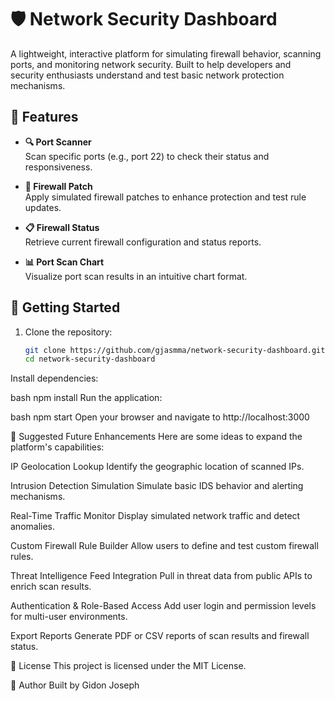 # 🛡️ Network Security Dashboard

A lightweight, interactive platform for simulating firewall behavior, scanning ports, and monitoring network security. Built to help developers and security enthusiasts understand and test basic network protection mechanisms.

## 🔧 Features

- **🔍 Port Scanner**  
  Scan specific ports (e.g., port 22) to check their status and responsiveness.

- **🧰 Firewall Patch**  
  Apply simulated firewall patches to enhance protection and test rule updates.

- **📋 Firewall Status**  
  Retrieve current firewall configuration and status reports.

- **📊 Port Scan Chart**  
  Visualize port scan results in an intuitive chart format.

## 🚀 Getting Started

1. Clone the repository:
   ```bash
   git clone https://github.com/gjasmma/network-security-dashboard.git
   cd network-security-dashboard
Install dependencies:

bash
npm install
Run the application:

bash
npm start
Open your browser and navigate to http://localhost:3000

🧠 Suggested Future Enhancements
Here are some ideas to expand the platform's capabilities:

IP Geolocation Lookup Identify the geographic location of scanned IPs.

Intrusion Detection Simulation Simulate basic IDS behavior and alerting mechanisms.

Real-Time Traffic Monitor Display simulated network traffic and detect anomalies.

Custom Firewall Rule Builder Allow users to define and test custom firewall rules.

Threat Intelligence Feed Integration Pull in threat data from public APIs to enrich scan results.

Authentication & Role-Based Access Add user login and permission levels for multi-user environments.

Export Reports Generate PDF or CSV reports of scan results and firewall status.

📄 License
This project is licensed under the MIT License.

👤 Author
Built by Gidon Joseph

